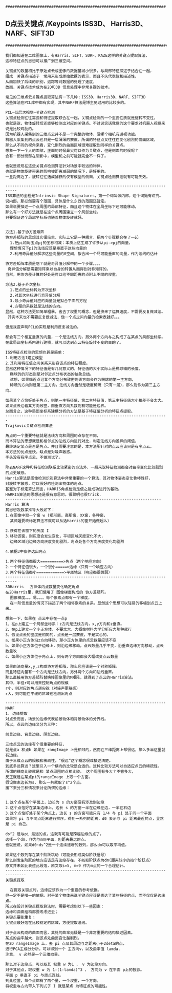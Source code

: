     ######################################################################
## D点云关键点  /Keypoints   ISS3D、 Harris3D、 NARF、SIFT3D 
    ############################################################################

    我们都知道在二维图像上，有Harris、SIFT、SURF、KAZE这样的关键点提取算法，
    这种特征点的思想可以推广到三维空间。

    关键点的数量相比于原始点云或图像的数据量减小很多，与局部特征描述子结合在一起，
    组成　关键点描述子　常用来形成原始数据的表示，而且不失代表性和描述性，
    从而加快了后续的识别，追踪等对数据的处理了速度，
    故而，关键点技术成为在2D和3D 信息处理中非常关键的技术。

    常见的三维点云关键点提取算法有一下几种：ISS3D、Harris3D、NARF、SIFT3D
    这些算法在PCL库中都有实现，其中NARF算法是博主见过用的比较多的。

    PCL—低层次视觉—关键点检测
    关键点检测往往需要和特征提取联合在一起，关键点检测的一个重要性质就是旋转不变性，
    也就是说，物体旋转后还能够检测出对应的关键点。不过说实话我觉的这个要求对机器人视觉来说是比较鸡肋的。
    因为机器人采集到的三维点云并不是一个完整的物体，没哪个相机有透视功能。
    机器人采集到的点云也只是一层薄薄的蒙皮。所谓的特征点又往往在变化剧烈的曲面区域，
    那么从不同的视角来看，变化剧烈的曲面区域很难提取到同样的关键点。
    想象一下一个人的面部，正面的时候鼻尖可以作为关键点，但是侧面的时候呢？
    会有一部分面部在阴影中，模型和之前可能就完全不一样了。

    也就是说现在这些关键点检测算法针对场景中较远的物体，
    也就是物体旋转带来的影响被距离减弱的情况下，是好用的。
    一旦距离近了，旋转往往造成捕获的仅有模型的侧面，关键点检测算法就有可能失效。

    ---------------------------------------------------------------------------
    ISS算法的全程是Intrinsic Shape Signatures，第一个词叫做内部，这个词挺有讲究。
    说内部，那必然要有个范围，具体是什么东西的范围还暂定。
    如果说要描述一个点周围的局部特征，而且这个物体在全局坐标下还可能移动，
    那么有一个好方法就是在这个点周围建立一个局部坐标。
    只要保证这个局部坐标系也随着物体旋转就好。


    方法1.基于协方差矩阵
    协方差矩阵的思想其实很简单，实际上它是一种耦合，把两个步骤耦合在了一起
      1.把pi和周围点pj的坐标相减：本质上这生成了许多从pi->pj的向量，
      理想情况下pi的法线应该是垂直于这些向量的
      2.利用奇异值分解求这些向量的0空间，拟合出一个尽可能垂直的向量，作为法线的估计

    协方差矩阵本质是啥？就是奇异值分解中的一个步骤。。。。
     奇异值分解是需要矩阵乘以自身的转置从而得到对称矩阵的。
    当然，用协方差计算的好处是可以给不同距离的点附上不同的权重。

    方法2.基于齐次坐标
      1.把点的坐标转为齐次坐标
      2.对其次坐标进行奇异值分解
      3.最小奇异值对应的向量就是拟合平面的方程
      4.方程的系数就是法线的方向。
    显然，这种方法更加简单粗暴，省去了权重的概念，但是换来了运算速度，不需要反复做减法。
     其实本来也不需要反复做减法，做一个点之间向量的检索表就好。。。

    但是我要声明PCL的实现是利用反复减法的。

    都会有三个相互垂直的向量，一个是法线方向，另外两个方向与之构成了在某点的局部坐标系。
    在此局部坐标系内进行建模，就可以达到点云特征旋转不变的目的了。

    ISS特征点检测的思想也甚是简单：
    1.利用方法1建立模型
    2.其利用特征值之间关系来形容该点的特征程度。
    显然这种情况下的特征值是有几何意义的，特征值的大小实际上是椭球轴的长度。
      椭球的的形态则是对邻近点分布状态的抽象总结。
      试想，如果临近点沿某个方向分布致密则该方向会作为椭球的第一主方向，
      稀疏的方向则是第二主方向，法线方向当然是极度稀疏（只有一层），那么则作为第三主方向。

    如果某个点恰好处于角点，则第一主特征值，第二主特征值，第三主特征值大小相差不会太大。
    如果点云沿着某方向致密，而垂直方向系数则有可能是边界。
    总而言之，这种局部坐标系建模分析的方法是基于特征值分析的特征点提取。
    -----------------------------------------------------------------------
    Trajkovic关键点检测算法

    角点的一个重要特征就是法线方向和周围的点存在不同，
    而本算法的思想就是和相邻点的法线方向进行对比，判定法线方向差异的阈值，
    最终决定某点是否是角点。并且需要注意的是，本方法所针对的点云应该只是有序点云。
    本方法的优点是快，缺点是对噪声敏感。
    手头没有有序点云，不做测试了。

    除去NARF这种和特征检测联系比较紧密的方法外，一般来说特征检测都会对曲率变化比较剧烈的点更敏感。
    Harris算法是图像检测识别算法中非常重要的一个算法，其对物体姿态变化鲁棒性好，
    对旋转不敏感，可以很好的检测出物体的角点。
    甚至对于标定算法而言，HARRIS角点检测是使之能成功进行的基础。
    HARRIS算法的思想还是很有意思的。很聪明也很trick.
    --------------------------------------------------------------------
    Harris 算法　
    其思想及数学推导大致如下：
    1.在图像中取一个窗 w (矩形窗，高斯窗，XX窗，各种窗，
      某师姐要改标定算法不就可以从选Harris的窗开始做起么）

    2.获得在该窗下的灰度 I
    3.移动该窗，则灰度会发生变化，平坦区域灰度变化不大，
      边缘区域沿边缘方向灰度变化剧烈，角点处各个方向灰度变化均剧烈

    4.依据3中条件选出角点

    1.两个特征值都很大==========>角点（两个响应方向）
    2.一个特征值很大，一个很小=====>边缘（只有一个响应方向）
    3.两个特征值都小============>平原地区（响应都很微弱）
    ---------------------------------------------------------------------------
    3DHarris　 方块体内点数量变化确定角点
    在2DHarris里，我们使用了 图像梯度构成的 协方差矩阵。 
      图像梯度。。。嗯。。。。每个像素点都有一个梯度，
      在一阶信息量的情况下描述了两个相邻像素的关系。显然这个思想可以轻易的移植到点云上来。

    想象一下，如果在 点云中存在一点p
    1、在p上建立一个局部坐标系：z方向是法线方向，x,y方向和z垂直。
    2、在p上建立一个小正方体，不要太大，大概像材料力学分析应力那种就行
    3、假设点云的密度是相同的，点云是一层蒙皮，不是实心的。
    a、如果小正方体沿z方向移动，那小正方体里的点云数量应该不变
    b、如果小正方体位于边缘上，则沿边缘移动，点云数量几乎不变，沿垂直边缘方向移动，点云数量改
    c、如果小正方体位于角点上，则有两个方向都会大幅改变点云数量

    如果由法向量x,y,z构成协方差矩阵，那么它应该是一个对称矩阵。
    而且特征向量有一个方向是法线方向，另外两个方向和法线垂直。
    那么直接用协方差矩阵替换掉图像里的M矩阵，就得到了点云的Harris算法。
    其中，半径r可以用来控制角点的规模
    r小，则对应的角点越尖锐（对噪声更敏感）
    r大，则可能在平缓的区域也检测出角点

    ----------------------------------------------------------------------
    NARF　
    1. 边缘提取
    对点云而言，场景的边缘代表前景物体和背景物体的分界线。
    所以，点云的边缘又分为三种：

    前景边缘，背景边缘，阴影边缘。

    三维点云的边缘有个很重要的特征，
    就是点a 和点b 如果在 rangImage 上是相邻的，然而在三维距离上却很远，那么多半这里就有边缘。
    由于三维点云的规模和稀疏性，“很远”这个概念很难描述清楚。
    到底多远算远？这里引入一个横向的比较是合适的。这种比较方法可以自适应点云的稀疏性。
    所谓的横向比较就是和 某点周围的点相比较。 这个周围有多大？不管多大，
    反正就是在某点pi的rangeImage 上取一个方窗。
    假设像素边长为s. 那么一共就取了s^2个点。
    接下来分三种情况来讨论所谓的边缘：


    1.这个点在某个平面上，边长为 s 的方窗没有涉及到边缘
    2.这个点恰好在某条边缘上，边长 s 的方窗一半在边缘左边，一半在右边
    3.这个点恰好处于某个角点上，边长 s 的方窗可能只有 1/4 与 pi 处于同一个平面
    如果将 pi 与不同点距离进行排序，得到一系列的距离，d0 表示与 pi 距离最近的点，显然是 pi 自己。

    ds^2 是与pi 最远的点，这就有可能是跨越边缘的点了。 
    选择一个dm，作为与m同平面，但距离最远的点。
    也就是说，如果d0~ds^2是一个连续递增的数列，那么dm可以取平均值。

    如果这个数列存在某个阶跃跳动（可能会形成类似阶跃信号）
    那么则发生阶跃的地方应该是有边缘存在，不妨取阶跃点为dm(距离较小的按个阶跃点）
    原文并未如此表述此段落，原文取s=5, m=9 作为m点的一个合理估计。
    -------------------------------------------------------------------------------
    关键点提取

      在提取关键点时，边缘应该作为一个重要的参考依据。
    但一定不是唯一的依据。对于某个物体来说关键点应该是表达了某些特征的点，而不仅仅是边缘点。
    所以在设计关键点提取算法时，需要考虑到以下一些因素：
    边缘和曲面结构都要考虑进去；
    关键点要能重复；
    关键点最好落在比较稳定的区域，方便提取法线。

    对于点云构成的曲面而言，某处的曲率无疑是一个非常重要的结构描述因素。
    某点的曲率越大，则该点处曲面变化越剧烈。
    在2D rangeImage 上，去 pi 点及其周边与之距离小于2deta的点，
    进行PCA主成分分析。可以得到一个 主方向v，以及曲率值 lamda. 
    注意， v 必然是一个三维向量。

    那么对于边缘点，可以取其 权重 w 为1 ， v 为边缘方向。
    对于其他点，取权重 w 为 1-(1-lamda)^3 ， 方向为 v 在平面 p上的投影。 
    平面 p 垂直于 pi 与原点连线。
    到此位置，每个点都有了两个量，一个权重，一个方向。
    将权重与方向带入下列式子 I 就是某点 为特征点的可能性。


